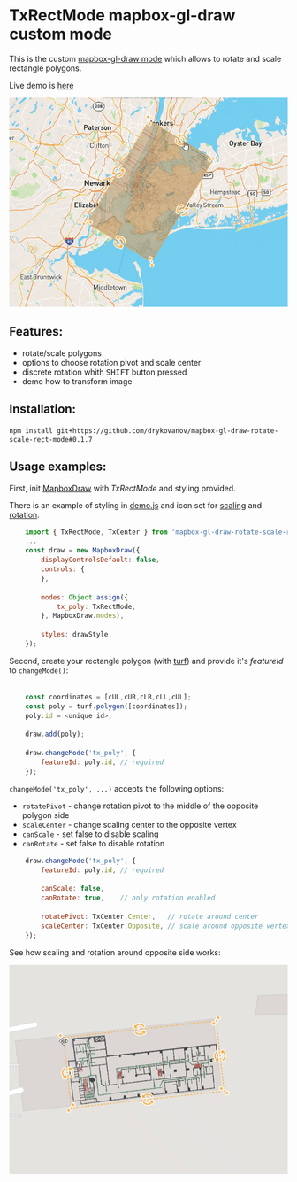 # TxRectMode mapbox-gl-draw custom mode

This is the custom [mapbox-gl-draw mode](https://github.com/mapbox/mapbox-gl-draw/blob/master/docs/MODES.md) which allows to rotate and scale rectangle polygons.

Live demo is [here](https://drykovanov.github.io/TxRectMode/demo/demo.html)

![Demo gif](/docs/tx_demo1.gif)

## Features:
* rotate/scale polygons
* options to choose rotation pivot and scale center
* discrete rotation whith <kbd>SHIFT</kbd> button pressed 
* demo how to transform image 

## Installation:
```
npm install git+https://github.com/drykovanov/mapbox-gl-draw-rotate-scale-rect-mode#0.1.7
```

## Usage examples:
First, init [MapboxDraw](https://github.com/mapbox/mapbox-gl-draw/blob/master/docs/API.md) with _TxRectMode_ and styling provided.

There is an example of styling in [demo.js](/src/demo.js) and icon set for [scaling](/demo/scale/) and [rotation](/demo/rotate/).

```js
    import { TxRectMode, TxCenter } from 'mapbox-gl-draw-rotate-scale-rect-mode';
    ...
    const draw = new MapboxDraw({
        displayControlsDefault: false,
        controls: {
        },

        modes: Object.assign({
            tx_poly: TxRectMode,
        }, MapboxDraw.modes),

        styles: drawStyle,
    });
```


Second, create your rectangle polygon (with [turf](https://turfjs.org/docs/#polygon)) and provide it's _featureId_ to `changeMode()`:
```js

    const coordinates = [cUL,cUR,cLR,cLL,cUL];
    const poly = turf.polygon([coordinates]);
    poly.id = <unique id>;
    
    draw.add(poly);

    draw.changeMode('tx_poly', {
        featureId: poly.id, // required
    });
```


`changeMode('tx_poly', ...)` accepts the following options:
* `rotatePivot` - change rotation pivot to the middle of the opposite polygon side
* `scaleCenter` - change scaling center to the opposite vertex
* `canScale` - set false to disable scaling
* `canRotate` - set false to disable rotation
```js
    draw.changeMode('tx_poly', {
        featureId: poly.id, // required
        
        canScale: false,
        canRotate: true,    // only rotation enabled

        rotatePivot: TxCenter.Center,   // rotate around center
        scaleCenter: TxCenter.Opposite, // scale around opposite vertex
    });
```
See how scaling and rotation around opposite side works:

![Demo gif](/docs/tx_center.gif)

